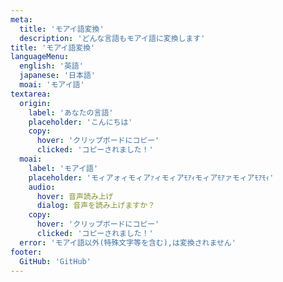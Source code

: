 ```yaml
---
meta:
  title: 'モアイ語変換'
  description: 'どんな言語もモアイ語に変換します'
title: 'モアイ語変換'
languageMenu:
  english: '英語'
  japanese: '日本語'
  moai: 'モアイ語'
textarea:
  origin:
    label: 'あなたの言語'
    placeholder: 'こんにちは'
    copy:
      hover: 'クリップボードにコピー'
      clicked: 'コピーされました！'
  moai:
    label: 'モアイ語'
    placeholder: 'モィアォィモィアｧィモィアﾓｱｨモィアﾓｱァモィアﾓｱﾓｨ'
    audio:
      hover: 音声読み上げ
      dialog: 音声を読み上げますか？
    copy:
      hover: 'クリップボードにコピー'
      clicked: 'コピーされました！'
  error: 'モアイ語以外(特殊文字等を含む),は変換されません'
footer:
  GitHub: 'GitHub'
---
```

